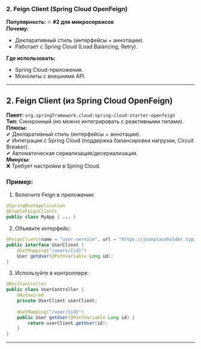 ### **2. Feign Client (Spring Cloud OpenFeign)**

**Популярность:** 🔥 **#2 для микросервисов**  
**Почему:**
- Декларативный стиль (интерфейсы + аннотации).    
- Работает с Spring Cloud (Load Balancing, Retry).    

**Где использовать:**
- Spring Cloud-приложения.    
- Монолиты с внешними API.

--- 
## **2. Feign Client (из Spring Cloud OpenFeign)**

**Пакет:** `org.springframework.cloud:spring-cloud-starter-openfeign`  
**Тип:** Синхронный (но можно интегрировать с реактивными типами).  
**Плюсы:**  
✔ Декларативный стиль (интерфейсы + аннотации).  
✔ Интеграция с Spring Cloud (поддержка балансировки нагрузки, Circuit Breaker).  
✔ Автоматическая сериализация/десериализация.  
**Минусы:**  
❌ Требует настройки в Spring Cloud.

### Пример:

1. Включите Feign в приложении:
```java
@SpringBootApplication
@EnableFeignClients
public class MyApp { ... }
```

2. Объявите интерфейс:
```java
@FeignClient(name = "user-service", url = "https://jsonplaceholder.typicode.com")
public interface UserClient {
    @GetMapping("/users/{id}")
    User getUser(@PathVariable Long id);
}
```

3. Используйте в контроллере:
```java
@RestController
public class UserController {
    @Autowired
    private UserClient userClient;
	
    @GetMapping("/user/{id}")
    public User getUser(@PathVariable Long id) {
        return userClient.getUser(id);
    }
}
```

---
